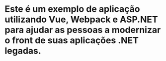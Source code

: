 # Este é um exemplo de aplicação utilizando Vue, Webpack e ASP.NET para ajudar as pessoas a modernizar o front de suas aplicações .NET legadas.
